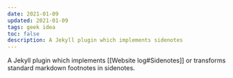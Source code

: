 ```yaml
---
date: 2021-01-09
updated: 2021-01-09
tags: geek idea
toc: false
description: A Jekyll plugin which implements sidenotes
---
```

A Jekyll plugin which implements [[Website log#Sidenotes]] or transforms standard markdown footnotes in sidenotes.